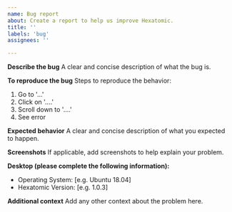 ```yaml
---
name: Bug report
about: Create a report to help us improve Hexatomic.
title: ''
labels: 'bug'
assignees: ''

---
```


**Describe the bug**
A clear and concise description of what the bug is.

**To reproduce the bug**
Steps to reproduce the behavior:
1. Go to '...'
2. Click on '....'
3. Scroll down to '....'
4. See error

**Expected behavior**
A clear and concise description of what you expected to happen.

**Screenshots**
If applicable, add screenshots to help explain your problem.

**Desktop (please complete the following information):**
 - Operating System: [e.g. Ubuntu 18.04]
 - Hexatomic Version: [e.g. 1.0.3] 

**Additional context**
Add any other context about the problem here.
